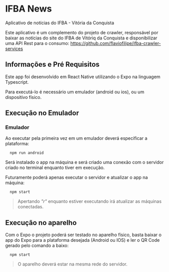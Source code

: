 # IFBA News
Aplicativo de notícias do IFBA - Vitória da Conquista

Este aplicativo é um complemento do projeto de crawler, responsável por baixar as notícias do site do IFBA de Vitóriq da Conquista e disponibilizar uma API Rest para o consumo:
https://github.com/flaviofilipe/ifba-crawler-services

## Informações e Pré Requisitos
Este app foi desenvolvido em React Native utilizando o Expo na linguagem Typescript.

Para executá-lo é necessário um emulador (android ou ios), ou um dispositivo físico.


## Execução no Emulador

### Emulador
Ao executar pela primeira vez em um emulador deverá especificar a plataforma:
```
  npm run android
```

Será instalado o app na máquina e será criado uma conexão com o servidor criado no terminal enquanto tiver em execução.

Futuramente poderá apenas executar o servidor e atualizar o app na máquina:
```
  npm start
```
> Apertando *"r"* enquanto estiver executando irá atualizar as máquinas conectadas.

## Execução no aparelho
Com o Expo o projeto poderá ser testado no aparelho físico, basta baixar o app do Expo para a plataforma desejada (Android ou IOS) e ler o QR Code gerado pelo comando a baixo:

```
  npm start
```
> O aparelho deverá estar na mesma rede do servidor.